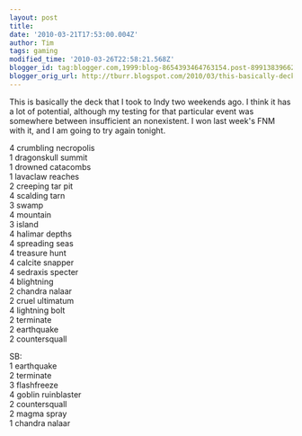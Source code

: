 ```yaml
---
layout: post
title: 
date: '2010-03-21T17:53:00.004Z'
author: Tim
tags: gaming
modified_time: '2010-03-26T22:58:21.568Z'
blogger_id: tag:blogger.com,1999:blog-8654393464763154.post-899138396621808323
blogger_orig_url: http://tburr.blogspot.com/2010/03/this-basically-deck-that-i-took-to-indy.html
---
```


This is basically the deck that I took to Indy two weekends ago. I think it has a lot of potential, although my testing for that particular event was somewhere between insufficient an nonexistent. I won last week's FNM with it, and I am going to try again tonight.

4 crumbling necropolis  
1 dragonskull summit  
1 drowned catacombs  
1 lavaclaw reaches  
2 creeping tar pit  
4 scalding tarn  
3 swamp  
4 mountain  
3 island  
4 halimar depths  
4 spreading seas  
4 treasure hunt  
4 calcite snapper  
4 sedraxis specter  
4 blightning  
2 chandra nalaar  
2 cruel ultimatum  
4 lightning bolt  
2 terminate  
2 earthquake  
2 countersquall  

SB:  
1 earthquake  
2 terminate  
3 flashfreeze  
4 goblin ruinblaster  
2 countersquall  
2 magma spray  
1 chandra nalaar  
